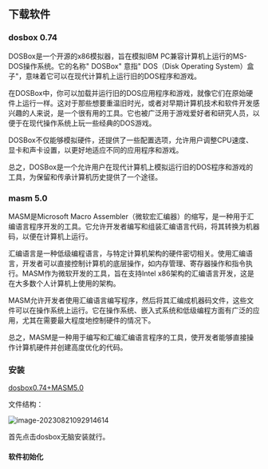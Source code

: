 ## 下载软件

### dosbox 0.74

DOSBox是一个开源的x86模拟器，旨在模拟IBM PC兼容计算机上运行的MS-DOS操作系统。它的名称" DOSBox" 意指" DOS（Disk Operating System）盒子"，意味着它可以在现代计算机上运行旧的DOS程序和游戏。

在DOSBox中，你可以加载并运行旧的DOS应用程序和游戏，就像它们在原始硬件上运行一样。这对于那些想要重温旧时光，或者对早期计算机技术和软件开发感兴趣的人来说，是一个很有用的工具。它也被广泛用于游戏爱好者和研究人员，以便于在现代操作系统上玩一些经典的DOS游戏。

DOSBox不仅能够模拟硬件，还提供了一些配置选项，允许用户调整CPU速度、显卡和声卡设置，以更好地适应不同的应用程序和游戏。

总之，DOSBox是一个允许用户在现代计算机上模拟运行旧的DOS程序和游戏的工具，为保留和传承计算机历史提供了一个途径。





### masm 5.0


MASM是Microsoft Macro Assembler（微软宏汇编器）的缩写，是一种用于汇编语言程序开发的工具。它允许开发者编写和组装汇编语言代码，将其转换为机器码，以便在计算机上运行。

汇编语言是一种低级编程语言，与特定计算机架构的硬件密切相关。使用汇编语言，开发者可以直接控制计算机的底层操作，如内存管理、寄存器操作和指令执行。MASM作为微软开发的工具，旨在支持Intel x86架构的汇编语言开发，这是在大多数个人计算机上使用的架构。

MASM允许开发者使用汇编语言编写程序，然后将其汇编成机器码文件，这些文件可以在操作系统上运行。它在操作系统、嵌入式系统和低级编程方面有广泛的应用，尤其在需要最大程度地控制硬件的情况下。

总之，MASM是一种用于编写和汇编汇编语言程序的工具，使开发者能够直接操作计算机硬件并创建高度优化的代码。

### 安装

[dosbox0.74+MASM5.0](http://other-file-manager.oss-cn-hangzhou.aliyuncs.com/xiaohongshu/20230821092824_dosbox0.74+MASM5.0.zip)

文件结构：

![image-20230821092914614](https://2290653824-github-io.oss-cn-hangzhou.aliyuncs.com/image-20230821092914614.png)

首先点击dosbox无脑安装就行。





#### 软件初始化